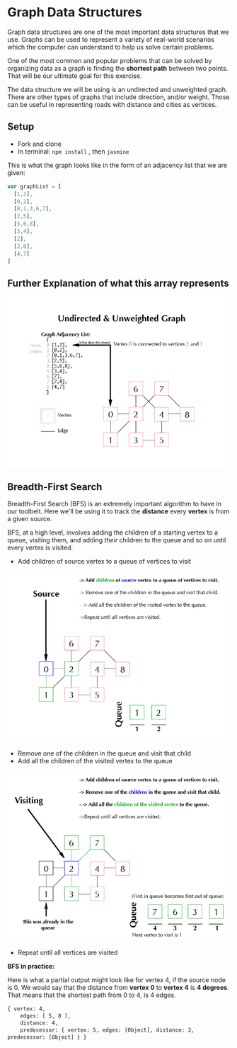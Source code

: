 # Graph Data Structures
Graph data structures are one of the most important data structures that we use.  Graphs can be used to represent a variety of real-world scenarios which the computer can understand to help us solve certain problems.  

One of the most common and popular problems that can be solved by organizing data as a graph is finding the **shortest path** between two points.  That will be our ultimate goal for this exercise.

The data structure we will be using is an undirected and unweighted graph.  There are other types of graphs that include direction, and/or weight.  Those can be useful in representing roads with distance and cities as vertices.

## Setup
 * Fork and clone
 * In terminal: `npm install` , then `jasmine`


This is what the graph looks like in the form of an adjacency list that we are given:
```Javascript
var graphList = [
  [1,2],
  [0,2],
  [0,1,3,6,7],
  [2,5],
  [5,6,8],
  [3,4],
  [2],
  [2,8],
  [4,7]
]
```
## Further Explanation of what this array represents
![graphdata](./images/graph-data-01.png)

## Breadth-First Search
Breadth-First Search (BFS) is an extremely important algorithm to have in our toolbelt.  Here we'll be using it to track the **distance** every **vertex** is from a given source.

BFS, at a high level, involves adding the children of a starting vertex to a queue, visiting them, and adding *their* children to the queue and so on until every vertex is visited.

 * Add children of source vertex to a queue of vertices to visit

![BFS1](./images/bfs-1-01.png)

* Remove one of the children in the queue and visit that child
 * Add all the children of the visited vertex to the queue

![BFS1](./images/bfs-2-01.png)

* Repeat until all vertices are visited

**BFS in practice:**

Here is what a partial output might look like for vertex 4, if the source node is 0. We would say that the distance from **vertex 0** to **vertex 4** is **4 degrees**.  That means that the shortest path from 0 to 4, is 4 edges.
```
{ vertex: 4,
    edges: [ 5, 8 ],
    distance: 4,
    predecessor: { vertex: 5, edges: [Object], distance: 3, predecessor: [Object] } }
```
